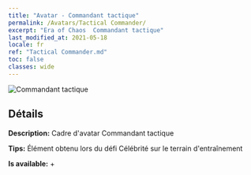 ```yaml
---
title: "Avatar - Commandant tactique"
permalink: /Avatars/Tactical Commander/
excerpt: "Era of Chaos  Commandant tactique"
last_modified_at: 2021-05-18
locale: fr
ref: "Tactical Commander.md"
toc: false
classes: wide
---
```

 ![Commandant tactique](/images/a/avatarFrame_20.png)

## Détails

 **Description:** Cadre d'avatar Commandant tactique 

 **Tips:** Élément obtenu lors du défi Célébrité sur le terrain d'entraînement 

 **Is available:**  + 

